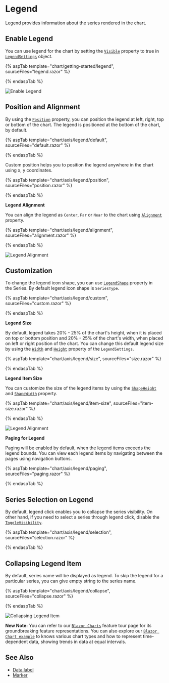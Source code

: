 # Legend

Legend provides information about the series rendered in the chart.

## Enable Legend

You can use legend for the chart by setting the [`Visible`](https://help.syncfusion.com/cr/blazor/Syncfusion.Blazor.Charts.ChartLegendSettings.html#Syncfusion_Blazor_Charts_ChartLegendSettings_Visible)
property to true in [`LegendSettings`](https://help.syncfusion.com/cr/blazor/Syncfusion.Blazor.Grids.GridEvents-1.html#Syncfusion_Blazor_Grids_GridEvents_1_QueryCellInfo) object.

{% aspTab template="chart/getting-started/legend", sourceFiles="legend.razor" %}

{% endaspTab %}

![Enable Legend](images/legend/legend-razor.png)

## Position and Alignment

By using the [`Position`](https://help.syncfusion.com/cr/blazor/Syncfusion.Blazor.Charts.ChartLegendSettings.html#Syncfusion_Blazor_Charts_ChartLegendSettings_Position) property, you can position the legend
at left, right, top or bottom of the chart. The legend is positioned at the bottom of the chart, by default.

{% aspTab template="chart/axis/legend/default", sourceFiles="default.razor" %}

{% endaspTab %}

Custom position helps you to position the legend anywhere in the chart using x, y coordinates.

{% aspTab template="chart/axis/legend/position", sourceFiles="position.razor" %}

{% endaspTab %}

<!-- markdownlint-disable MD036 -->

**Legend Alignment**

<!-- markdownlint-disable MD036 -->

You can align the legend as `Center`, `Far` or `Near` to the chart using
[`Alignment`](https://help.syncfusion.com/cr/blazor/Syncfusion.Blazor.Charts.ChartLegendSettings.html#Syncfusion_Blazor_Charts_ChartLegendSettings_Alignment) property.

{% aspTab template="chart/axis/legend/alignment", sourceFiles="alignment.razor" %}

{% endaspTab %}

![Legend Alignment](images/legend/alignment-razor.png)

## Customization

To change the legend icon shape, you can use [`LegendShape`](https://help.syncfusion.com/cr/blazor/Syncfusion.Blazor.Charts.ChartSeries.html#Syncfusion_Blazor_Charts_ChartSeries_LegendShape) property in the Series. By default legend icon shape is `SeriesType`.

{% aspTab template="chart/axis/legend/custom", sourceFiles="custom.razor" %}

{% endaspTab %}

**Legend Size**

By default, legend takes 20% - 25% of the chart's height, when it is placed on top or bottom position and 20% - 25% of the
chart's width, when placed on left or right position of the chart. You can change this default legend size by using the
[`Width`](https://help.syncfusion.com/cr/blazor/Syncfusion.Blazor.Charts.ChartLegendSettings.html#Syncfusion_Blazor_Charts_ChartLegendSettings_Width) and [`Height`](https://help.syncfusion.com/cr/blazor/Syncfusion.Blazor.Charts.ChartLegendSettings.html#Syncfusion_Blazor_Charts_ChartLegendSettings_Height) property of the `LegendSettings`.

{% aspTab template="chart/axis/legend/size", sourceFiles="size.razor" %}

{% endaspTab %}

**Legend Item Size**

You can customize the size of the legend items by using the [`ShapeHeight`](https://help.syncfusion.com/cr/blazor/Syncfusion.Blazor.Charts.ChartLegendSettings.html#Syncfusion_Blazor_Charts_ChartLegendSettings_ShapeHeight)
and [`ShapeWidth`](https://help.syncfusion.com/cr/blazor/Syncfusion.Blazor.Charts.ChartLegendSettings.html#Syncfusion_Blazor_Charts_ChartLegendSettings_ShapeWidth) property.

{% aspTab template="chart/axis/legend/item-size", sourceFiles="item-size.razor" %}

{% endaspTab %}

![Legend Alignment](images/legend/item-size-razor.png)

**Paging for Legend**

Paging will be enabled by default, when the legend items exceeds the legend bounds. You can view each legend items by navigating between the pages using navigation buttons.

{% aspTab template="chart/axis/legend/paging", sourceFiles="paging.razor" %}

{% endaspTab %}

## Series Selection on Legend

By default, legend click enables you to collapse the series visibility. On other hand, if you need to select a series through legend click, disable the
[`ToggleVisibility`](https://help.syncfusion.com/cr/blazor/Syncfusion.Blazor.Charts.ChartLegendSettings.html#Syncfusion_Blazor_Charts_ChartLegendSettings_ToggleVisibility).

{% aspTab template="chart/axis/legend/selection", sourceFiles="selection.razor" %}

{% endaspTab %}

## Collapsing Legend Item

By default, series name will be displayed as legend. To skip the legend for a particular series, you can give empty string to the series name.

{% aspTab template="chart/axis/legend/collapse", sourceFiles="collapse.razor" %}

{% endaspTab %}

![Collapsing Legend Item](images/legend/collapse-razor.png)

**New Note:** You can refer to our [`Blazor Charts`](https://www.syncfusion.com/blazor-components/blazor-charts) feature tour page for its groundbreaking feature representations. You can also explore our [`Blazor Chart example`](https://blazor.syncfusion.com/demos/chart/line?theme=bootstrap4) to knows various chart types and how to represent time-dependent data, showing trends in data at equal intervals.

## See Also

* [Data label](./data-labels)
* [Marker](./data-markers)